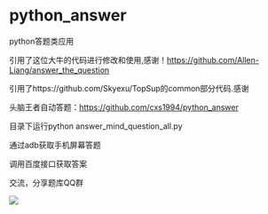 # python_answer

python答题类应用

引用了这位大牛的代码进行修改和使用,感谢！https://github.com/Allen-Liang/answer_the_question

引用了https://github.com/Skyexu/TopSup的common部分代码.感谢

头脑王者自动答题：https://github.com/cxs1994/python_answer

目录下运行python answer_mind_question_all.py

通过adb获取手机屏幕答题

调用百度接口获取答案

交流，分享题库QQ群

![](https://github.com/cxs1994/python_answer/blob/master/gitpic/20180121104004.jpg)<br>
